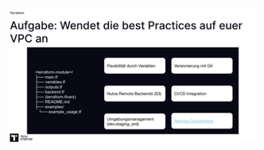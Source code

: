 ![alt text](<20240730_courseAssignment_terraform-vpc-functions_Bildschirmfoto 2024-07-30 um 10.18.19.png>)
